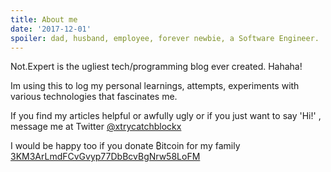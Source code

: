 ```yaml
---
title: About me
date: '2017-12-01'
spoiler: dad, husband, employee, forever newbie, a Software Engineer. 
---
```


Not.Expert is the ugliest tech/programming blog ever created. Hahaha!

Im using this to log my personal learnings, attempts, experiments with various technologies that fascinates me.

If you find my articles helpful or awfully ugly or if you just want to say 'Hi!' , message me at Twitter [@xtrycatchblockx](https://twitter.com/xtrycatchblockx)

I would be happy too if you donate ₿itcoin for my family [3KM3ArLmdFCvGvyp77DbBcvBgNrw58LoFM](https://www.blockchain.com/btc/address/3KM3ArLmdFCvGvyp77DbBcvBgNrw58LoFM) 
